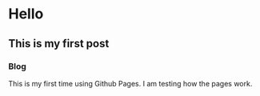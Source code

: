 # Hello
## This is my first post
### Blog
This is my first time using Github Pages. I am testing how the pages work. 
